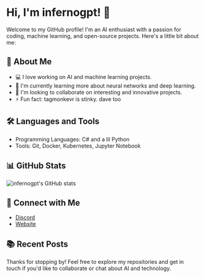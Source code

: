 # Hi, I'm infernogpt! 👋

Welcome to my GitHub profile! I'm an AI enthusiast with a passion for coding, machine learning, and open-source projects. Here's a little bit about me:

## 🚀 About Me
- 💻 I love working on AI and machine learning projects.
- 🌱 I'm currently learning more about neural networks and deep learning.
- 🤝 I'm looking to collaborate on interesting and innovative projects.
- ⚡ Fun fact: tagmonkevr is stinky. dave too
## 🛠️ Languages and Tools
- Programming Languages: C# and a lil Python
- Tools: Git, Docker, Kubernetes, Jupyter Notebook

## 📊 GitHub Stats
![infernogpt's GitHub stats](https://github-readme-stats.vercel.app/api?username=infernogpt&show_icons=true&theme=radical)

## 🔗 Connect with Me
- [Discord](https://dsc.gg/azuremodding)
- [Website](https://www.inferno.dev)

## 📚 Recent Posts
<!-- BLOG-POST-LIST:START -->
<!-- BLOG-POST-LIST:END -->

Thanks for stopping by! Feel free to explore my repositories and get in touch if you'd like to collaborate or chat about AI and technology.

```
